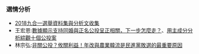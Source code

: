 ### 選情分析
- [2018九合一選舉資料集與分析文收集](https://hackmd.io/73-uzN0CTr6r5waEAQfmpw?view&fbclid=IwAR233Kl1EPmgC25CQ-ZVTY1ijh18P16Tj2lghUy4uAb0P0EirqbWCtwU-KE)
- 王宏恩:[數據顯示支持同婚與正名公投呈正相關，下一步怎麼走？](https://www.twreporter.org/a/opinion-2018-election-referendum-same-sex-marriage-taiwan-for-tokyo-olympics)、[用主成分分析綜觀十個公投案](https://www.voicettank.org/single-post/2018/11/29/referendums-data-PCA?fbclid=IwAR2J8ZRsRNEierc5ThpxirZ_ufZjYoli11MpnNex41Oi6xS2Nhol75guKTk)
- 林宗弘:[非關公投？攸關利益！年改與農業韓流是民進黨敗選的最重要原因](https://twstreetcorner.org/2018/11/29/linthunghong-5/?fbclid=IwAR22WFgtBWbDM_O-8P1AxtP0QMxTafD4srmVuLLDFuch5wayYWzFLD3DKK0)




